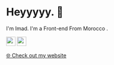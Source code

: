 <h1>Heyyyyy. 👋</h1>
<p>I'm Imad. I'm a Front-end From Morocco .</p>
<p> <a href="https://www.instagram.com/ilad.08/"><img src="https://img.shields.io/badge/instagram-%23E4405F.svg?&style=for-the-badge&logo=instagram&logoColor=white" height=25></a>
  <a href="https://twitter.com/MrHunter2008"><img src="https://img.shields.io/badge/twitter-%231171B5.svg?&style=for-the-badge&logo=twitter&logoColor=white" height=25></a>
</p>
<p><a href="https://ilad.vercel.app/">🌐 Check out my website</a></p>
